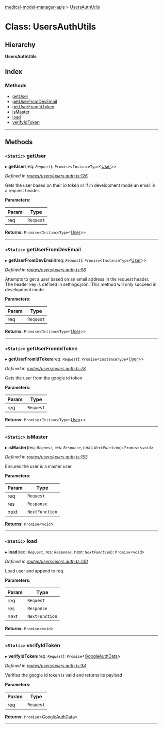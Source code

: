[medical-model-manager-apis](../README.md) > [UsersAuthUtils](../classes/usersauthutils.md)

# Class: UsersAuthUtils

## Hierarchy

**UsersAuthUtils**

## Index

### Methods

* [getUser](usersauthutils.md#getuser)
* [getUserFromDevEmail](usersauthutils.md#getuserfromdevemail)
* [getUserFromIdToken](usersauthutils.md#getuserfromidtoken)
* [isMaster](usersauthutils.md#ismaster)
* [load](usersauthutils.md#load)
* [verifyIdToken](usersauthutils.md#verifyidtoken)

---

## Methods

<a id="getuser"></a>

### `<Static>` getUser

▸ **getUser**(req: *`Request`*): `Promise`<`InstanceType`<[User](user.md)>>

*Defined in [routes/users/users.auth.ts:126](https://github.com/drryanjames/medical-model-management-apis/blob/8ee5c63/src/routes/users/users.auth.ts#L126)*

Gets the user based on their id token or if in development mode an email in a request header.

**Parameters:**

| Param | Type |
| ------ | ------ |
| req | `Request` |

**Returns:** `Promise`<`InstanceType`<[User](user.md)>>

___
<a id="getuserfromdevemail"></a>

### `<Static>` getUserFromDevEmail

▸ **getUserFromDevEmail**(req: *`Request`*): `Promise`<`InstanceType`<[User](user.md)>>

*Defined in [routes/users/users.auth.ts:98](https://github.com/drryanjames/medical-model-management-apis/blob/8ee5c63/src/routes/users/users.auth.ts#L98)*

Attempts to get a user based on an email address in the request header. The header key is defined in settings.json. This method will only succeed in development mode.

**Parameters:**

| Param | Type |
| ------ | ------ |
| req | `Request` |

**Returns:** `Promise`<`InstanceType`<[User](user.md)>>

___
<a id="getuserfromidtoken"></a>

### `<Static>` getUserFromIdToken

▸ **getUserFromIdToken**(req: *`Request`*): `Promise`<`InstanceType`<[User](user.md)>>

*Defined in [routes/users/users.auth.ts:78](https://github.com/drryanjames/medical-model-management-apis/blob/8ee5c63/src/routes/users/users.auth.ts#L78)*

Gets the user from the google id token

**Parameters:**

| Param | Type |
| ------ | ------ |
| req | `Request` |

**Returns:** `Promise`<`InstanceType`<[User](user.md)>>

___
<a id="ismaster"></a>

### `<Static>` isMaster

▸ **isMaster**(req: *`Request`*, res: *`Response`*, next: *`NextFunction`*): `Promise`<`void`>

*Defined in [routes/users/users.auth.ts:153](https://github.com/drryanjames/medical-model-management-apis/blob/8ee5c63/src/routes/users/users.auth.ts#L153)*

Ensures the user is a master user

**Parameters:**

| Param | Type |
| ------ | ------ |
| req | `Request` |
| res | `Response` |
| next | `NextFunction` |

**Returns:** `Promise`<`void`>

___
<a id="load"></a>

### `<Static>` load

▸ **load**(req: *`Request`*, res: *`Response`*, next: *`NextFunction`*): `Promise`<`void`>

*Defined in [routes/users/users.auth.ts:140](https://github.com/drryanjames/medical-model-management-apis/blob/8ee5c63/src/routes/users/users.auth.ts#L140)*

Load user and append to req.

**Parameters:**

| Param | Type |
| ------ | ------ |
| req | `Request` |
| res | `Response` |
| next | `NextFunction` |

**Returns:** `Promise`<`void`>

___
<a id="verifyidtoken"></a>

### `<Static>` verifyIdToken

▸ **verifyIdToken**(req: *`Request`*): `Promise`<[GoogleAuthData](../interfaces/googleauthdata.md)>

*Defined in [routes/users/users.auth.ts:34](https://github.com/drryanjames/medical-model-management-apis/blob/8ee5c63/src/routes/users/users.auth.ts#L34)*

Verifies the google id token is valid and returns its payload

**Parameters:**

| Param | Type |
| ------ | ------ |
| req | `Request` |

**Returns:** `Promise`<[GoogleAuthData](../interfaces/googleauthdata.md)>

___

